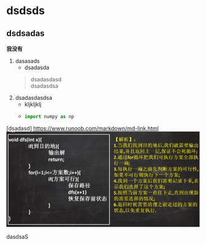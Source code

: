 # dsdsds
## dsdsadas
**我没有**  
1. dasasads
    - dsadasda
    > dsadasdasd  
    > dsadasdsa
2. dsadasdasdsa
    - kljkljklj  
    - ```python 
      import numpy as np 
      ```
    <? python
    print(f)

[dsadasd] <https://www.runoob.com/markdown/md-link.html>  
![图片](https://github.com/leopardv10/DataStructure-and-ComputerAlgorithm/blob/master/%E5%9B%9E%E6%BA%AF%E7%AE%97%E6%B3%95/images/1.png?raw=true)

dasdsaS